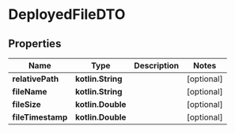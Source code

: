 
# DeployedFileDTO

## Properties
Name | Type | Description | Notes
------------ | ------------- | ------------- | -------------
**relativePath** | **kotlin.String** |  |  [optional]
**fileName** | **kotlin.String** |  |  [optional]
**fileSize** | **kotlin.Double** |  |  [optional]
**fileTimestamp** | **kotlin.Double** |  |  [optional]



